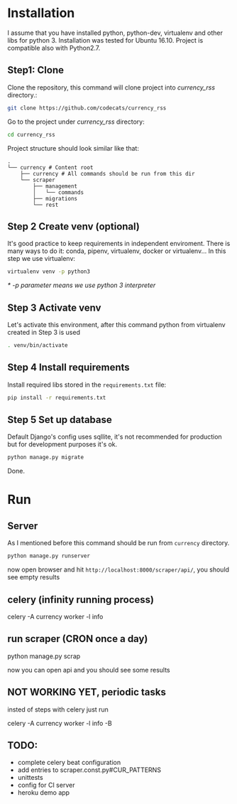 # Installation
I assume that you have installed python, python-dev, virtualenv and other libs for python 3.
Installation was tested for Ubuntu 16.10.
Project is compatible also with Python2.7.
## Step1: Clone
Clone the repository, this command will clone project into _currency_rss_ directory.:
```bash
git clone https://github.com/codecats/currency_rss 
```

Go to the project under _currency_rss_ directory:
```bash
cd currency_rss
```


Project structure should look similar like that:

    .
    └── currency # Content root
        ├── currency # All commands should be run from this dir
        └── scraper
            ├── management
            │   └── commands
            ├── migrations        
            └── rest
        


## Step 2 Create venv (optional)
It's good practice to keep requirements in independent enviroment. 
There is many ways to do it: conda, pipenv, virtualenv, docker or virtualenv...
In this step we use virtualenv:
```bash
virtualenv venv -p python3
```
_* -p parameter means we use python 3 interpreter_
## Step 3 Activate venv
Let's activate this environment, after this command python from virtualenv created in Step 3 is used
```bash
. venv/bin/activate
```

## Step 4 Install requirements
Install required libs stored in the `requirements.txt` file:
```bash
pip install -r requirements.txt
```
## Step 5 Set up database
Default Django's config uses sqllite, it's not recommended for production but for development purposes it's ok.
```bash
python manage.py migrate
```
Done.

# Run


## Server
As I mentioned before this command should be run from `currency` directory.
```bash
python manage.py runserver
```
now open browser and hit `http://localhost:8000/scraper/api/`, you should see empty results




## celery (infinity running process)

celery -A currency worker -l info


## run scraper (CRON once a day)

python manage.py scrap

now you can open api and you should see some results


## NOT WORKING YET, periodic tasks

insted of steps with celery just run

celery -A currency worker -l info -B


## TODO:

 - complete celery beat configuration
 - add entries to scraper.const.py#CUR_PATTERNS
 - unittests
 - config for CI server
 - heroku demo app
